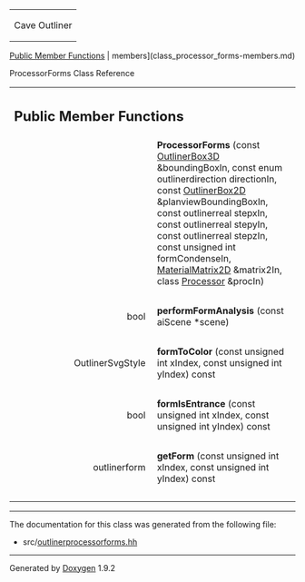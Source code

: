 <table data-cellspacing="0" data-cellpadding="0">
<colgroup>
<col style="width: 100%" />
</colgroup>
<tbody>
<tr class="odd" style="height: 56px;">
<td id="projectalign" style="padding-left: 0.5em"><div id="projectname">
Cave Outliner
</div></td>
</tr>
</tbody>
</table>

[Public Member Functions](#pub-methods) | 
members](class_processor_forms-members.md)

ProcessorForms Class Reference

<table class="memberdecls">
<colgroup>
<col style="width: 50%" />
<col style="width: 50%" />
</colgroup>
<tbody>
<tr class="odd heading">
<td colspan="2"><h2 id="public-member-functions" class="groupheader"><span id="pub-methods"></span> Public Member Functions</h2></td>
</tr>
<tr class="even memitem:a37a3a31f3fbc1f053cbd72e75e15439a">
<td style="text-align: right;" class="memItemLeft" data-valign="top"><span id="a37a3a31f3fbc1f053cbd72e75e15439a"></span>  </td>
<td class="memItemRight" data-valign="bottom"><strong>ProcessorForms</strong> (const <a href="https://github.com/jariarkko/cave-outliner/blob/master/doc/software/class_outliner_box3_d.md" class="el">OutlinerBox3D</a> &amp;boundingBoxIn, const enum outlinerdirection directionIn, const <a href="https://github.com/jariarkko/cave-outliner/blob/master/doc/software/class_outliner_box2_d.md" class="el">OutlinerBox2D</a> &amp;planviewBoundingBoxIn, const outlinerreal stepxIn, const outlinerreal stepyIn, const outlinerreal stepzIn, const unsigned int formCondenseIn, <a href="https://github.com/jariarkko/cave-outliner/blob/master/doc/software/class_material_matrix2_d.md" class="el">MaterialMatrix2D</a> &amp;matrix2In, class <a href="https://github.com/jariarkko/cave-outliner/blob/master/doc/software/class_processor.md" class="el">Processor</a> &amp;procIn)</td>
</tr>
<tr class="odd separator:a37a3a31f3fbc1f053cbd72e75e15439a">
<td colspan="2" class="memSeparator"> </td>
</tr>
<tr class="even memitem:a81c1dc17176f21b7005a612b7b5d5284">
<td style="text-align: right;" class="memItemLeft" data-valign="top"><span id="a81c1dc17176f21b7005a612b7b5d5284"></span> bool </td>
<td class="memItemRight" data-valign="bottom"><strong>performFormAnalysis</strong> (const aiScene *scene)</td>
</tr>
<tr class="odd separator:a81c1dc17176f21b7005a612b7b5d5284">
<td colspan="2" class="memSeparator"> </td>
</tr>
<tr class="even memitem:a86b42a342e91f4cec4209766087a6689">
<td style="text-align: right;" class="memItemLeft" data-valign="top"><span id="a86b42a342e91f4cec4209766087a6689"></span> OutlinerSvgStyle </td>
<td class="memItemRight" data-valign="bottom"><strong>formToColor</strong> (const unsigned int xIndex, const unsigned int yIndex) const</td>
</tr>
<tr class="odd separator:a86b42a342e91f4cec4209766087a6689">
<td colspan="2" class="memSeparator"> </td>
</tr>
<tr class="even memitem:a4bf42981f66e05f594cedbfa645a22a6">
<td style="text-align: right;" class="memItemLeft" data-valign="top"><span id="a4bf42981f66e05f594cedbfa645a22a6"></span> bool </td>
<td class="memItemRight" data-valign="bottom"><strong>formIsEntrance</strong> (const unsigned int xIndex, const unsigned int yIndex) const</td>
</tr>
<tr class="odd separator:a4bf42981f66e05f594cedbfa645a22a6">
<td colspan="2" class="memSeparator"> </td>
</tr>
<tr class="even memitem:adade4e5f314ba4966e92797eafeb7b6d">
<td style="text-align: right;" class="memItemLeft" data-valign="top"><span id="adade4e5f314ba4966e92797eafeb7b6d"></span> outlinerform </td>
<td class="memItemRight" data-valign="bottom"><strong>getForm</strong> (const unsigned int xIndex, const unsigned int yIndex) const</td>
</tr>
<tr class="odd separator:adade4e5f314ba4966e92797eafeb7b6d">
<td colspan="2" class="memSeparator"> </td>
</tr>
</tbody>
</table>

------------------------------------------------------------------------

The documentation for this class was generated from the following file:

-   src/<a href="outlinerprocessorforms_8hh_source.md" class="el">outlinerprocessorforms.hh</a>

------------------------------------------------------------------------

<span class="small">Generated
by [Doxygen](https://www.doxygen.org/index.md)
1.9.2</span>
